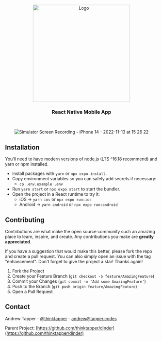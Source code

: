 <!-- PROJECT LOGO -->
<br />
<div align="center">
  <a href="https://github.com/thinktapper/dinder">
    <img src="https://user-images.githubusercontent.com/10656909/192128259-0755450e-6e1d-40e8-be0b-0769908d3526.svg" alt="Logo" width="320" height="">
  </a>

<h3 align="center">React Native Mobile App</h3>
</div>

<br />
<div align="center">

![Simulator Screen Recording - iPhone 14 - 2022-11-13 at 15 26 22](https://user-images.githubusercontent.com/10656909/204616384-599bf5b7-ea55-493a-83a4-2d53e11d67c0.gif)

<!-- ![Simulator Screen Recording - iPhone 14 - 2022-11-05 at 18 37 37](https://user-images.githubusercontent.com/10656909/200642329-f89bc4ff-69f1-4749-ab1d-9b479be1b35d.gif) -->

</div>


## Installation

You’ll need to have modern versions of node.js (LTS ^16.18 recommend) and yarn or npm installed.

- Install packages with `yarn` or `npx expo install`.
- Copy environment variables so you can safely add secrets if necessary:
  - `cp .env.example .env`
- Run `yarn start` or `npx expo start` to start the bundler.
- Open the project in a React runtime to try it:
  - iOS → `yarn ios` or `npx expo run:ios`
  - Android → `yarn android` or `npx expo run:android`


<!-- CONTRIBUTING -->

## Contributing

Contributions are what make the open source community such an amazing place to learn, inspire, and create. Any contributions you make are **greatly appreciated**.

If you have a suggestion that would make this better, please fork the repo and create a pull request. You can also simply open an issue with the tag "enhancement".
Don't forget to give the project a star! Thanks again!

1. Fork the Project
2. Create your Feature Branch (`git checkout -b feature/AmazingFeature`)
3. Commit your Changes (`git commit -m 'Add some AmazingFeature'`)
4. Push to the Branch (`git push origin feature/AmazingFeature`)
5. Open a Pull Request


<!-- CONTACT -->

## Contact

Andrew Tapper - [@thinktapper](https://twitter.com/thinktapper) - andrew@tapper.codes

Parent Project: [https://github.com/thinktapper/dinder](https://github.com/thinktapper/dinder)
